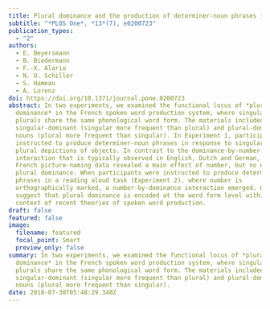 ```yaml
---
title: Plural dominance and the production of determiner-noun phrases in French
subtitle: "*PLOS One*, *13*(7), e0200723"
publication_types:
  - "2"
authors:
  - E. Beyersmann
  - B. Biedermann
  - F.-X. Alario
  - N. O. Schiller
  - S. Hameau
  - A. Lorenz
doi: https://doi.org/10.1371/journal.pone.0200723
abstract: In two experiments, we examined the functional locus of *plural
  dominance* in the French spoken word production system, where singulars and
  plurals share the same phonological word form. The materials included
  singular-dominant (singular more frequent than plural) and plural-dominant
  nouns (plural more frequent than singular). In Experiment 1, participants were
  instructed to produce determiner-noun phrases in response to singular and
  plural depictions of objects. In contrast to the dominance-by-number
  interaction that is typically observed in English, Dutch and German, the
  French picture-naming data revealed a main effect of number, but no effect of
  plural dominance. When participants were instructed to produce determiner-noun
  phrases in a reading aloud task (Experiment 2), where number is
  orthographically marked, a number-by-dominance interaction emerged. Our data
  suggest that plural dominance is encoded at the word form level within the
  context of recent theories of spoken word production.
draft: false
featured: false
image:
  filename: featured
  focal_point: Smart
  preview_only: false
summary: In two experiments, we examined the functional locus of *plural
  dominance* in the French spoken word production system, where singulars and
  plurals share the same phonological word form. The materials included
  singular-dominant (singular more frequent than plural) and plural-dominant
  nouns (plural more frequent than singular).
date: 2018-07-30T05:48:29.340Z
---
```

